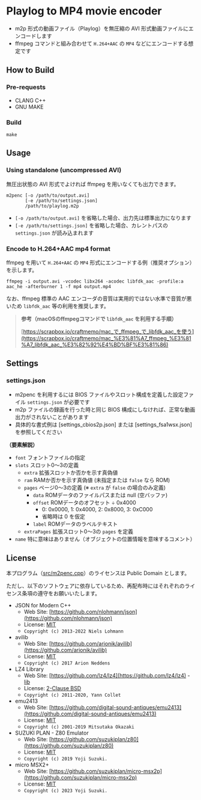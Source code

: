 # Playlog to MP4 movie encoder

- m2p 形式の動画ファイル（Playlog）を無圧縮の AVI 形式動画ファイルにエンコードします
- ffmpeg コマンドと組み合わせて `H.264+AAC` の `MP4` などにエンコードする想定です

## How to Build

### Pre-requests

- CLANG C++
- GNU MAKE

### Build

```
make
```

## Usage

### Using standalone (uncompressed AVI)

無圧出状態の AVI 形式でよければ ffmpeg を用いなくても出力できます。

```
m2penc [-o /path/to/output.avi]
       [-e /path/to/settings.json]
       /path/to/playlog.m2p
```

- `[-o /path/to/output.avi]` を省略した場合、出力先は標準出力になります
- `[-e /path/to/settings.json]` を省略した場合、カレントパスの `settings.json` が読み込まれます

### Encode to H.264+AAC mp4 format

ffmpeg を用いて `H.264+AAC` の `MP4` 形式にエンコードする例（推奨オプション）を示します。

```
ffmpeg -i output.avi -vcodec libx264 -acodec libfdk_aac -profile:a aac_he -afterburner 1 -f mp4 output.mp4
```

なお、ffmpeg 標準の AAC エンコーダの音質は実用的ではない水準で音質が悪いため `libfdk_aac` 等の利用を推奨します。

> __参考（macOSのffmpegコマンドで `libfdk_aac` を利用する手順）__
>
> [https://scrapbox.io/craftmemo/mac_で_ffmpeg_で_libfdk_aac_を使う](https://scrapbox.io/craftmemo/mac_%E3%81%A7_ffmpeg_%E3%81%A7_libfdk_aac_%E3%82%92%E4%BD%BF%E3%81%86)

## Settings

### settings.json

- m2penc を利用するには BIOS ファイルやスロット構成を定義した設定ファイル `settings.json` が必要です
- m2p ファイルの録画を行った時と同じ BIOS 構成にしなければ、正常な動画出力がされないことがあります
- 具体的な書式例は [settings_cbios2p.json] または [settings_fsa1wsx.json] を参照してください

__（要素解説）__

- `font` フォントファイルの指定
- `slots` スロット0〜3の定義
  - `extra` 拡張スロットか否かを示す真偽値
  - `ram` RAMか否かを示す真偽値 (未指定または `false` なら ROM) 
  - `pages` ページ0〜3の定義 (※ `extra` が `false` の場合のみ定義)
    - `data` ROMデータのファイルパスまたは null (空バッファ)
    - `offset` ROMデータのオフセット ÷ 0x4000
      - 0: 0x0000, 1: 0x4000, 2: 0x8000, 3: 0xC000
      - 省略時は 0 を仮定
    - `label` ROMデータのラベルテキスト
  - `extraPages` 拡張スロット0〜3の `pages` を定義
- `name` 特に意味はありません（オブジェクトの位置情報を意味するコメント）

## License

本プログラム（[src/m2penc.cpp](m2penc.cpp)）のライセンスは Public Domain とします。

ただし、以下のソフトウェアに依存しているため、再配布時にはそれぞれのライセンス条項の遵守をお願いいたします。

- JSON for Modern C++
  - Web Site: [https://github.com/nlohmann/json](https://github.com/nlohmann/json)
  - License: [MIT](src/json/LICENSE.MIT)
  - `Copyright (c) 2013-2022 Niels Lohmann`
- avilib
  - Web Site: [https://github.com/arionik/avilib](https://github.com/arionik/avilib)
  - License: [MIT](src/avilib/LICENSE)
  - `Copyright (c) 2017 Arion Neddens`
- LZ4 Library
  - Web Site: [https://github.com/lz4/lz4](https://github.com/lz4/lz4) - [lib](https://github.com/lz4/lz4/tree/dev/lib)
  - License: [2-Clause BSD](../../licenses-copy/lz4-library.txt)
  - `Copyright (c) 2011-2020, Yann Collet`
- emu2413
  - Web Site: [https://github.com/digital-sound-antiques/emu2413](https://github.com/digital-sound-antiques/emu2413)
  - License: [MIT](../../licenses-copy/emu2413.txt)
  - `Copyright (c) 2001-2019 Mitsutaka Okazaki`
- SUZUKI PLAN - Z80 Emulator
  - Web Site: [https://github.com/suzukiplan/z80](https://github.com/suzukiplan/z80)
  - License: [MIT](../../licenses-copy/z80.txt)
  - `Copyright (c) 2019 Yoji Suzuki.`
- micro MSX2+
  - Web Site: [https://github.com/suzukiplan/micro-msx2p](https://github.com/suzukiplan/micro-msx2p)
  - License: [MIT](../../LICENSE.txt)
  - `Copyright (c) 2023 Yoji Suzuki.`
